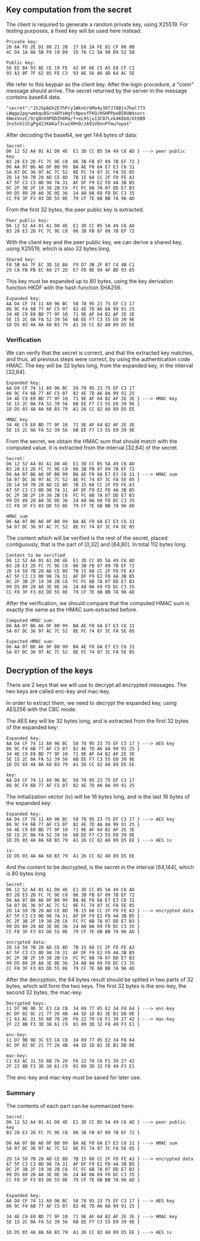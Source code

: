 ## Key computation from the secret

The client is required to generate a random private key, using X25519. For
testing purposes, a fixed key will be used here instead.

	Private key:
	20 6A FD 2E D1 88 21 2B  17 E8 2A FE 81 CF 06 0B
	4C D4 1A 8A 5B F0 19 D9  15 76 C1 5A 90 D9 52 5B

	Public key:
	56 EE B4 93 8E CE 19 FE  42 8F 6E C5 A5 E8 CF C1
	93 A3 8F 7F 62 85 FE C3  93 AE 56 A6 4D 64 AC 5E

We refer to this keypair as the client key. After the login procedure, a "conn"
message should arrive. The secret returned by the server in the message contains
base64 data.

	"secret":"1hJSpAGh2E7hPcy1WknGrbMo4y38fJ7ABjv7hwl773
	LWqge2pg+wmbqu8Grn48YxWgfcNpesfFKO/HSHPPpeBS0UWXsorc
	6NexVozC/9/qOnX8PDDZh6Ma/f+eL9Sju13C87Lxk4K8b8/Gt6B9
	3ns5nViSCgPg42JKAKaf3cwzXM+D/zA91VDnnPfmu7epat"

After decoding the base64, we get 144 bytes of data:

	Secret:
	D6 12 52 A4 01 A1 D8 4E  E1 3D CC B5 5A 49 C6 AD } ---> peer public key
	B3 28 E3 2D FC 7C 9E C0  06 3B FB 87 09 7B EF 72 }
	D6 AA 07 B6 A6 0F B0 99  BA AE F0 6A E7 E3 C6 31
	5A 07 DC 36 97 AC 7C 52  8E FC 74 87 3C FA 5E 05
	2D 14 59 7B 28 AD CE 8D  7B 15 68 CC 2F FD FE A3
	A7 5F C3 C3 0D 98 7A 31  AF DF F9 E2 FD 4A 3B B5
	DC 2F 3B 2F 19 38 2B C6  FC FC 6B 7A 07 DD E7 B3
	99 D5 89 20 A0 3E 0E 36  24 A0 0A 69 FD DC C3 35
	CC F8 3F F3 03 DD 55 0E  79 CF 7E 6B BB 7A 96 AD

From the first 32 bytes, the peer public key is extracted.

	Peer public key:
	D6 12 52 A4 01 A1 D8 4E  E1 3D CC B5 5A 49 C6 AD
	B3 28 E3 2D FC 7C 9E C0  06 3B FB 87 09 7B EF 72

With the client key and the peer public key, we can derive a shared key, using
X25519, which is also 32 bytes long.

	Shared key:
	F8 5B 64 7F EC 3D 1E BA  F9 D7 3B 2F B7 C4 4B C1
	29 CA FB FB EC A9 27 2D  E7 FD 8E 99 4F BD 93 65

This key must be expanded up to 80 bytes, using the key derivation function HKDF
with the hash function SHA256.

	Expanded key:
	AA D4 CF 74 11 A9 96 BC  58 78 95 23 75 EF C3 17
	86 9C F4 6B 77 AF C5 07  82 4E 7D A6 8A 99 91 25
	34 4E C9 E0 BD 77 9F 10  71 9E AF 64 B2 AF 2E 3E
	5E 15 2C 0A FA 52 39 56  6B EE F7 C3 55 E0 39 9E
	1D D5 03 4A 8A 68 B3 79  A1 26 CC 82 A8 89 D5 EE

### Verification


We can verify that the secret is correct, and that the extracted key matches,
and thus, all previous steps were correct, by using the authentication code
HMAC. The key will be 32 bytes long, from the expanded key, in the interval
[32,64].

	Expanded key:
	AA D4 CF 74 11 A9 96 BC  58 78 95 23 75 EF C3 17
	86 9C F4 6B 77 AF C5 07  82 4E 7D A6 8A 99 91 25
	34 4E C9 E0 BD 77 9F 10  71 9E AF 64 B2 AF 2E 3E } ---> HMAC key
	5E 15 2C 0A FA 52 39 56  6B EE F7 C3 55 E0 39 9E }
	1D D5 03 4A 8A 68 B3 79  A1 26 CC 82 A8 89 D5 EE

	HMAC key
	34 4E C9 E0 BD 77 9F 10  71 9E AF 64 B2 AF 2E 3E
	5E 15 2C 0A FA 52 39 56  6B EE F7 C3 55 E0 39 9E

From the secret, we obtain the HMAC sum that should match with the computed
value. It is extracted from the interval [32,64] of the secret.

	Secret:
	D6 12 52 A4 01 A1 D8 4E  E1 3D CC B5 5A 49 C6 AD
	B3 28 E3 2D FC 7C 9E C0  06 3B FB 87 09 7B EF 72
	D6 AA 07 B6 A6 0F B0 99  BA AE F0 6A E7 E3 C6 31 } ---> HMAC sum
	5A 07 DC 36 97 AC 7C 52  8E FC 74 87 3C FA 5E 05 }
	2D 14 59 7B 28 AD CE 8D  7B 15 68 CC 2F FD FE A3
	A7 5F C3 C3 0D 98 7A 31  AF DF F9 E2 FD 4A 3B B5
	DC 2F 3B 2F 19 38 2B C6  FC FC 6B 7A 07 DD E7 B3
	99 D5 89 20 A0 3E 0E 36  24 A0 0A 69 FD DC C3 35
	CC F8 3F F3 03 DD 55 0E  79 CF 7E 6B BB 7A 96 AD

	HMAC sum
	D6 AA 07 B6 A6 0F B0 99  BA AE F0 6A E7 E3 C6 31
	5A 07 DC 36 97 AC 7C 52  8E FC 74 87 3C FA 5E 05

The content which will be verified is the rest of the secret, placed
contiguously, that is the part of [0,32] and [64,80]. In total 112 bytes long.

	Content to be verified
	D6 12 52 A4 01 A1 D8 4E  E1 3D CC B5 5A 49 C6 AD
	B3 28 E3 2D FC 7C 9E C0  06 3B FB 87 09 7B EF 72
	2D 14 59 7B 28 AD CE 8D  7B 15 68 CC 2F FD FE A3
	A7 5F C3 C3 0D 98 7A 31  AF DF F9 E2 FD 4A 3B B5
	DC 2F 3B 2F 19 38 2B C6  FC FC 6B 7A 07 DD E7 B3
	99 D5 89 20 A0 3E 0E 36  24 A0 0A 69 FD DC C3 35
	CC F8 3F F3 03 DD 55 0E  79 CF 7E 6B BB 7A 96 AD

After the verification, we should compare that the computed HMAC sum is exactly
the same as the HMAC sum extracted before.

	Computed HMAC sum:
	D6 AA 07 B6 A6 0F B0 99  BA AE F0 6A E7 E3 C6 31
	5A 07 DC 36 97 AC 7C 52  8E FC 74 87 3C FA 5E 05

	Expected HMAC sum:
	D6 AA 07 B6 A6 0F B0 99  BA AE F0 6A E7 E3 C6 31
	5A 07 DC 36 97 AC 7C 52  8E FC 74 87 3C FA 5E 05

## Decryption of the keys

There are 2 keys that we will use to decrypt all encrypted messages. The two
keys are called enc-key and mac-key.

In order to extract them, we need to decrypt the expanded key, using AES256 with
the CBC mode.

The AES key will be 32 bytes long, and is extracted from the first 32 bytes of
the expanded key:

	Expanded key:
	AA D4 CF 74 11 A9 96 BC  58 78 95 23 75 EF C3 17 } ---> AES key
	86 9C F4 6B 77 AF C5 07  82 4E 7D A6 8A 99 91 25 }
	34 4E C9 E0 BD 77 9F 10  71 9E AF 64 B2 AF 2E 3E
	5E 15 2C 0A FA 52 39 56  6B EE F7 C3 55 E0 39 9E
	1D D5 03 4A 8A 68 B3 79  A1 26 CC 82 A8 89 D5 EE

	key:
	AA D4 CF 74 11 A9 96 BC  58 78 95 23 75 EF C3 17
	86 9C F4 6B 77 AF C5 07  82 4E 7D A6 8A 99 91 25

The initialization vector (iv) will be 16 bytes long, and is the last 16 bytes
of the expanded key:

	Expanded key:
	AA D4 CF 74 11 A9 96 BC  58 78 95 23 75 EF C3 17 } ---> AES key
	86 9C F4 6B 77 AF C5 07  82 4E 7D A6 8A 99 91 25 }
	34 4E C9 E0 BD 77 9F 10  71 9E AF 64 B2 AF 2E 3E
	5E 15 2C 0A FA 52 39 56  6B EE F7 C3 55 E0 39 9E
	1D D5 03 4A 8A 68 B3 79  A1 26 CC 82 A8 89 D5 EE } ---> AES iv

	iv:
	1D D5 03 4A 8A 68 B3 79  A1 26 CC 82 A8 89 D5 EE

And the content to be decrypted, is the secret in the interval [64,144], which
is 80 bytes long.

	Secret:
	D6 12 52 A4 01 A1 D8 4E  E1 3D CC B5 5A 49 C6 AD
	B3 28 E3 2D FC 7C 9E C0  06 3B FB 87 09 7B EF 72
	D6 AA 07 B6 A6 0F B0 99  BA AE F0 6A E7 E3 C6 31
	5A 07 DC 36 97 AC 7C 52  8E FC 74 87 3C FA 5E 05
	2D 14 59 7B 28 AD CE 8D  7B 15 68 CC 2F FD FE A3 } ---> encrypted data
	A7 5F C3 C3 0D 98 7A 31  AF DF F9 E2 FD 4A 3B B5 }
	DC 2F 3B 2F 19 38 2B C6  FC FC 6B 7A 07 DD E7 B3 }
	99 D5 89 20 A0 3E 0E 36  24 A0 0A 69 FD DC C3 35 }
	CC F8 3F F3 03 DD 55 0E  79 CF 7E 6B BB 7A 96 AD }

	encrypted data:
	2D 14 59 7B 28 AD CE 8D  7B 15 68 CC 2F FD FE A3
	A7 5F C3 C3 0D 98 7A 31  AF DF F9 E2 FD 4A 3B B5
	DC 2F 3B 2F 19 38 2B C6  FC FC 6B 7A 07 DD E7 B3
	99 D5 89 20 A0 3E 0E 36  24 A0 0A 69 FD DC C3 35
	CC F8 3F F3 03 DD 55 0E  79 CF 7E 6B BB 7A 96 AD

After the decryption, the 64 bytes result should be splited in two parts of 32
bytes, which will form the two keys. The first 32 bytes is the enc-key, the
second 32 bytes, the mac-key.

	Decrypted keys:
	11 D7 9B 9D 3C E3 CA CB  34 69 77 05 E2 34 F8 64 } ---> enc-key
	8C DF 02 0C 21 77 26 4B  4A 1D 1D B1 3E B1 DD 0E }
	C1 63 AC 31 55 6B 76 20  F6 22 70 C6 F1 39 27 42 } ---> mac-key
	2F 22 8B F3 3D 38 61 C9  01 89 3D 32 F8 49 F3 E1 }

	enc-key:
	11 D7 9B 9D 3C E3 CA CB  34 69 77 05 E2 34 F8 64
	8C DF 02 0C 21 77 26 4B  4A 1D 1D B1 3E B1 DD 0E

	mac-key:
	C1 63 AC 31 55 6B 76 20  F6 22 70 C6 F1 39 27 42
	2F 22 8B F3 3D 38 61 C9  01 89 3D 32 F8 49 F3 E1

The enc-key and mac-key must be saved for later use.

### Summary

The contents of each part can be summarized here:

	Secret:
	D6 12 52 A4 01 A1 D8 4E  E1 3D CC B5 5A 49 C6 AD } ---> peer public key
	B3 28 E3 2D FC 7C 9E C0  06 3B FB 87 09 7B EF 72 }

	D6 AA 07 B6 A6 0F B0 99  BA AE F0 6A E7 E3 C6 31 } ---> HMAC sum
	5A 07 DC 36 97 AC 7C 52  8E FC 74 87 3C FA 5E 05 }

	2D 14 59 7B 28 AD CE 8D  7B 15 68 CC 2F FD FE A3 } ---> encrypted data
	A7 5F C3 C3 0D 98 7A 31  AF DF F9 E2 FD 4A 3B B5 }
	DC 2F 3B 2F 19 38 2B C6  FC FC 6B 7A 07 DD E7 B3 }
	99 D5 89 20 A0 3E 0E 36  24 A0 0A 69 FD DC C3 35 }
	CC F8 3F F3 03 DD 55 0E  79 CF 7E 6B BB 7A 96 AD }


	Expanded key:
	AA D4 CF 74 11 A9 96 BC  58 78 95 23 75 EF C3 17 } ---> AES key
	86 9C F4 6B 77 AF C5 07  82 4E 7D A6 8A 99 91 25 }

	34 4E C9 E0 BD 77 9F 10  71 9E AF 64 B2 AF 2E 3E } ---> HMAC key
	5E 15 2C 0A FA 52 39 56  6B EE F7 C3 55 E0 39 9E }

	1D D5 03 4A 8A 68 B3 79  A1 26 CC 82 A8 89 D5 EE } ---> AES iv

